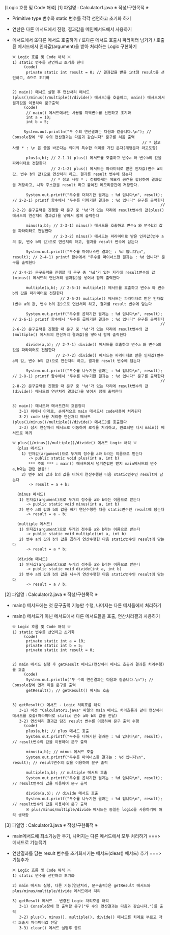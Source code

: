 [Logic 흐름 및 Code 해석]
[1] 파일명 : Calculator1.java
※ 작성/구현목적 ※
- Primitive type 변수와 static 변수를 각각 선언하고 초기화 하기
- 연산은 다른 메서드에서 진행, 결과값을 메인메서드에서 사용하기
- 메서드에서 또다른 메서드 호출하기 / 또다른 메서드 호출시 파라미터 넘기기 / 호출된 메서드에서 인자값(argument)을 받아 처리하는 Logic 구현하기


      ※ Logic 흐름 및 Code 해석 ※
      1) static 변수를 선언하고 초기화 한다
	       (code)
		    private static int result = 0; // 결과값을 받을 int형 result를 선언하고, 0으로 초기화


      2) main() 메서드 실행 후 연산처리 메서드(plus()/minus()/multiple()/divide() 메서드)를 호출하고, main() 메서드에서 결과값을 이용하여 문구출력
	       (code)
		    // main() 메서드에서만 사용할 지역변수를 선언하고 초기화
		    int a = 10;
		    int b = 5;
		   
		   System.out.println("두 수의 연산결과는 다음과 같습니다.\n"); // Console창에 "두 수의 연산결과는 다음과 같습니다" 문구를 처음 출력
		                                                       // * 참고 사항 * : \n 은 줄을 바꾼다는 의미의 특수한 의미를 가진 문자(개행문자 라고도함)
		   
		    plus(a,b); // 2-1-1) plus() 메서드를 호출하고 변수a 와 변수b의 값을 파라미터로 전달한다
			           // 2-1-2) plus() 메서드는 파라미터로 받은 인자값(변수 a의 값, 변수 b의 값)으로 연산처리 하고, 결과를 result 변수에 담는다
					   // * 참고 사항 * : 정확하게는 메모리 공간을 할당하여 결과값을 저장하고, 시작 주소값을 result 라고 붙여진 메모리공간에 저장한다.

			System.out.printf("두수를 더하기한 결과는 : %d 입니다\n", result); // 2-2-1) printf 함수에서 "두수를 더하기한 결과는 : %d 입니다" 문구를 출력한다
			                                                           // 2-2-2) 문구출력을 진행할 때 문구 중 '%d'가 있는 자리에 result변수의 값(plus() 메서드의 연산처리 결과값)을 넣어서 함께 출력한다

			minus(a,b); // 2-3-1) minus() 메서드를 호출하고 변수a 와 변수b의 값을 파라미터로 전달한다
			            // 2-3-2) minus() 메서드는 파라미터로 받은 인자값(변수 a의 값, 변수 b의 값)으로 연산처리 하고, 결과를 result 변수에 담는다

			System.out.printf("두수를 마이너스한 결과는 : %d 입니다\n", result); // 2-4-1) printf 함수에서 "두수를 마이너스한 결과는 : %d 입니다" 문구를 출력한다
			                                                             // 2-4-2) 문구출력을 진행할 때 문구 중 '%d'가 있는 자리에 result변수의 값(minus() 메서드의 연산처리 결과값)을 넣어서 함께 출력한다

			multiple(a,b); // 2-5-1) multiple() 메서드를 호출하고 변수a 와 변수b의 값을 파라미터로 전달한다
			               // 2-5-2) multiple() 메서드는 파라미터로 받은 인자값(변수 a의 값, 변수 b의 값)으로 연산처리 하고, 결과를 result 변수에 담는다
			
			System.out.printf("두수를 곱하기한 결과는 : %d 입니다\n", result); // 2-6-1) printf 함수에서 "두수를 곱하기한 결과는 : %d 입니다" 문구를 출력한다
			                                                           // 2-6-2) 문구출력을 진행할 때 문구 중 '%d'가 있는 자리에 result변수의 값(multiple() 메서드의 연산처리 결과값)을 넣어서 함께 출력한다
			
			divide(a,b); // 2-7-1) divide() 메서드를 호출하고 변수a 와 변수b의 값을 파라미터로 전달한다
			             // 2-7-2) divide() 메서드는 파라미터로 받은 인자값(변수 a의 값, 변수 b의 값)으로 연산처리 하고, 결과를 result 변수에 담는다
			
			System.out.printf("두수를 나누기한 결과는 : %d 입니다\n", result); // 2-8-1) printf 함수에서 "두수를 나누기한 결과는 : %d 입니다" 문구를 출력한다
			                                                           // 2-8-2) 문구출력을 진행할 때 문구 중 '%d'가 있는 자리에 result변수의 값(divide() 메서드의 연산처리 결과값)을 넣어서 함께 출력한다


	  3) main() 메서드와 메서드간의 흐름정리
	     3-1) 위에서 아래로, 순차적으로 main 메서드내 code내용이 처리된다
		 3-2) code 내용 처리중 연산처리 메서드(plus()/minus()/multiple()/divide() 메서드)를 호출한다
		 3-3) 잠시 연산처리 메서드로 이동하여 로직을 처리하고, 완료되면 다시 main() 메서드로 복귀

      ※ plus()/minus()/multiple()/divide() 메서드 Logic 해석 ※
	    (plus 메서드)
		  1) 인자값(argument)으로 두개의 정수를 a와 b라는 이름으로 받는다
		     -> public static void plus(int a, int b)
		     *** 주의 *** : main() 메서드에서 넘겨준값만 받지 main메서드의 변수 a,b와는 관련 없음!!
		  2) 변수 a의 값과 b의 값을 더하기 연산수행한 다음 static변수인 result에 담는다
		     -> result = a + b;

	    (minus 메서드)
		 1) 인자값(argument)으로 두개의 정수를 a와 b라는 이름으로 받는다
		    -> public static void minus(int a, int b)
		 2) 변수 a의 값과 b의 값을 빼기 연산수행한 다음 static변수인 result에 담는다
		    -> result = a - b;

	    (multiple 메서드)
		 1) 인자값(argument)으로 두개의 정수를 a와 b라는 이름으로 받는다
		    -> public static void multiple(int a, int b)
		 2) 변수 a의 값과 b의 값을 곱하기 연산수행한 다음 static변수인 result에 담는다
		    -> result = a * b;

	    (divide 메서드)
		 1) 인자값(argument)으로 두개의 정수를 a와 b라는 이름으로 받는다
		    -> public static void divide(int a, int b)
		 2) 변수 a의 값과 b의 값을 나누기 연산수행한 다음 static변수인 result에 담는다
		    -> result = a / b;





[2] 파일명 : Calculator2.java
※ 작성/구현목적 ※
- main() 메서드에는 첫 문구출력 기능만 수행, 나머지는 다른 메서들에서 처리하기
- main() 메서드가 아닌 메서드에서 다른 메서드들을 호출, 연산처리결과 사용하기


      ※ Logic 흐름 및 Code 해석 ※
      1) static 변수를 선언하고 초기화
	       (code)
		    private static int a = 10;
			private static int b = 5;
			private static int result = 0;


      2) main 메서드 실행 후 getResult 메서드(연산처리 메서드 호출과 결과를 처리수행)를 호출
	       (code)
		    System.out.println("두 수의 연산결과는 다음과 같습니다.\n"); // Console창에 먼저 띄울 문구를 출력
			getResult(); // getResult() 메서드 호출


      3) getResult() 메서드 - Logic 처리흐름 해석
	     3-1) 이전 "Calculator1.java" 파일의 main 메서드 처리흐름과 같이 연산처리 메서드를 호출(파라미터로 static 변수 a와 b의 값을 전달)
	     3-2) 연산처리 결과값 담긴 result 변수를 이용하여 문구 출력 수행
	       (code)
	        plus(a,b); // plus 메서드 호출
	        System.out.printf("두수를 더하기한 결과는 : %d 입니다\n", result); // result변수의 값을 이용하여 문구 출력

	        minus(a,b); // minus 메서드 호출
	        System.out.printf("두수를 마이너스한 결과는 : %d 입니다\n", result); // result변수의 값을 이용하여 문구 출력

	        multiple(a,b); // multiple 메서드 호출
	        System.out.printf("두수를 곱하기한 결과는 : %d 입니다\n", result); // result변수의 값을 이용하여 문구 출력

	        divide(a,b); // divide 메서드 호출
	        System.out.printf("두수를 나누기한 결과는 : %d 입니다\n", result); // result변수의 값을 이용하여 문구 출력
			※ plus/minus/multiple/divide 메서드는 동일한 logic를 사용하기에 해석 생략함





[3] 파일명 : Calculator3.java
※ 작성/구현목적 ※
- main메서드에 최소기능만 두기, 나머지는 다른 메서드에서 모두 처리하기 ===> 메서드로 기능묶기
- 연산결과를 담는 result 변수를 초기화시키는 메서드(clear() 메서드) 추가 ===> 기능추가

      ※ Logic 흐름 및 Code 해석 ※
      1) static 변수를 선언하고 초기화
	  
	  2) main 메서드 실행, 다른 기능(연산처리, 문구출력)은 getResult 메서드와 plus/minus/multiple/divide 메서드에서 처리
	  
      3) getResult 메서드 - 변경된 Logic 처리흐름 해석
	     3-1) Console창에 첫 출력할 문구("두 수의 연산결과는 다음과 같습니다.")를 출력
		 3-2) plus(), minus(), multiple(), divide() 메서드를 차례로 부르고 각각 호출시 파라미터값 전달
		 3-3) clear() 메서드 실행후 종료